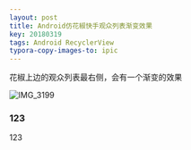 ```yaml
---
layout: post
title: Android仿花椒快手观众列表渐变效果
key: 20180319
tags: Android RecyclerView
typora-copy-images-to: ipic
---
```


花椒上边的观众列表最右侧，会有一个渐变的效果

![IMG_3199](/Users/wning/Downloads/IMG_3199.PNG)

<!--more-->

### 123

123